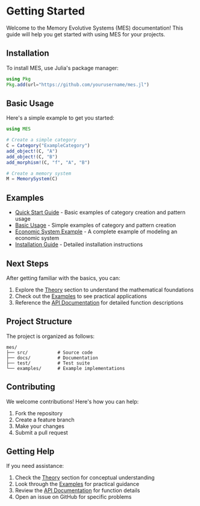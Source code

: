 # Getting Started

Welcome to the Memory Evolutive Systems (MES) documentation! This guide will help you get started with using MES for your projects.

## Installation

To install MES, use Julia's package manager:

```julia
using Pkg
Pkg.add(url="https://github.com/yourusername/mes.jl")
```

## Basic Usage

Here's a simple example to get you started:

```julia
using MES

# Create a simple category
C = Category("ExampleCategory")
add_object!(C, "A")
add_object!(C, "B")
add_morphism!(C, "f", "A", "B")

# Create a memory system
M = MemorySystem(C)
```

## Examples

- [Quick Start Guide](quickstart.md) - Basic examples of category creation and pattern usage
- [Basic Usage](basic_usage.md) - Simple examples of category and pattern creation
- [Economic System Example](economic_example.md) - A complete example of modeling an economic system
- [Installation Guide](installation.md) - Detailed installation instructions

## Next Steps

After getting familiar with the basics, you can:

1. Explore the [Theory](../theory/index.md) section to understand the mathematical foundations
2. Check out the [Examples](../examples/index.md) to see practical applications
3. Reference the [API Documentation](../api.md) for detailed function descriptions

## Project Structure

The project is organized as follows:

```
mes/
├── src/           # Source code
├── docs/          # Documentation
├── test/          # Test suite
└── examples/      # Example implementations
```

## Contributing

We welcome contributions! Here's how you can help:

1. Fork the repository
2. Create a feature branch
3. Make your changes
4. Submit a pull request

## Getting Help

If you need assistance:

1. Check the [Theory](../theory/index.md) section for conceptual understanding
2. Look through the [Examples](../examples/index.md) for practical guidance
3. Review the [API Documentation](../api.md) for function details
4. Open an issue on GitHub for specific problems
